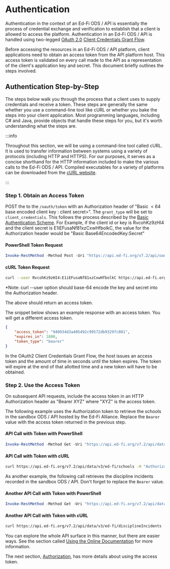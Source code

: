 # Authentication

Authentication in the context of an Ed-Fi ODS / API is essentially the process
of credential exchange and verification to establish that a client is allowed to
access the platform. Authentication in an Ed-Fi ODS / API is handled using
two-legged [OAuth 2.0](https://tools.ietf.org/html/rfc6749) [Client Credentials
Grant Flow](https://tools.ietf.org/html/rfc6749#section-4.4).

Before accessing the resources in an Ed-Fi ODS / API platform, client
applications need to obtain an access token from the API platform host. This
access token is validated on every call made to the API as a representation of
the client's application key and secret. This document briefly outlines the
steps involved.

## Authentication Step-by-Step

The steps below walk you through the process that a client uses to supply
credentials and receive a token. These steps are generally the same whether you
use a command-line tool like cURL or whether you bake the steps into your client
application. Most programming languages, including C# and Java, provide objects
that handle these steps for you, but it's worth understanding what the steps
are.

:::info

Throughout this section, we will be using a command-line tool called cURL. It is
used to transfer information between systems using a variety of protocols
(including HTTP and HTTPS). For our purposes, it serves as a concise shorthand
for the HTTP information included to make the various calls to the Ed-Fi ODS /
API. Compiled executables for a variety of platforms can be downloaded from the
[cURL website](http://curl.haxx.se/dlwiz/?type=bin).

:::

### Step 1. Obtain an Access Token

POST the to the `/oauth/token` with an Authorization header of "Basic  < 64 base
encoded client key : client secret>". The `grant_type` will be set to
`client_credentials`. This follows the process described by the [Basic
Authentication Scheme](https://tools.ietf.org/html/rfc2617#section-2). For
Example, if the client id or key is RvcohKz9zHI4 and the client secret
is E1iEFusaNf81xzCxwHfbolkC, the value for the Authorization header would be
"Basic Base64EncodedKey:Secret"

#### PowerShell Token Request

```powershell
Invoke-RestMethod -Method Post -Uri "https://api.ed-fi.org/v7.2/api/oauth/token" -Headers @{ "Authorization" = ("Basic", [Convert]::ToBase64String([Text.Encoding]::ASCII.GetBytes(("RvcohKz9zHI4", "E1iEFusaNf81xzCxwHfbolkC" -join ":"))) -join " ") } -Body @{ "grant_type" = "client_credentials"; }
```

#### cURL Token Request

```bash
curl --user RvcohKz9zHI4:E1iEFusaNf81xzCxwHfbolkC https://api.ed-fi.org/v7.2/api/oauth/token --data 'grant_type=client_credentials'
```

\*Note: curl --user option should base-64 encode the key and secret into the
Authorization header.

The above should return an access token.

The snippet below shows an example response with an access token. You will get a
different access token.

```json
{
    "access_token": "940934d3a405492c99572db9329fc081",
    "expires_in": 1800,
    "token_type": "bearer"
}
```

In the OAuth2 Client Credentials Grant Flow, the host issues an access token and
the amount of time in seconds until the token expires. The token will expire at
the end of that allotted time and a new token will have to be obtained.

### Step 2. Use the Access Token

On subsequent API requests, include the access token in an HTTP Authorization
header as "Bearer XYZ" where "XYZ" is the access token.

The following example uses the Authorization token to retrieve the schools in
the sandbox ODS / API hosted by the Ed-Fi Alliance. Replace the `Bearer` value
with the access token returned in the previous step.

#### API Call with Token with PowerShell

```powershell
Invoke-RestMethod -Method Get -Uri "https://api.ed-fi.org/v7.2/api/data/v3/ed-fi/schools" -Headers @{ "Authorization" = "Bearer R3PLAC3_W1TH_ACC3SS_TOK3N" }
```

#### API Call with Token with cURL

```bash
curl https://api.ed-fi.org/v7.2/api/data/v3/ed-fi/schools -H "Authorization: Bearer R3PLAC3_W1TH_ACC3SS_TOK3N"
```

As another example, the following call retrieves the discipline incidents
recorded in the sandbox ODS / API. Don't forget to replace the `Bearer` value.

#### Another API Call with Token with PowerShell

```powershell
Invoke-RestMethod -Method Get -Uri "https://api.ed-fi.org/v7.2/api/data/v3/ed-fi/disciplineIncidents " -Headers @{ "Authorization" = "Bearer R3PLAC3_W1TH_ACC3SS_TOK3N" }
```

#### Another API Call with Token with cURL

```bash
curl https://api.ed-fi.org/v7.2/api/data/v3/ed-fi/disciplineIncidents -H "Authorization: Bearer R3PLAC3_W1TH_ACC3SS_TOK3N"
```

You can explore the whole API surface in this manner, but there are easier ways.
See the section called [Using the Online
Documentation](./using-the-online-documentation.md)
for more information.

The next section, [Authorization](./authorization.md), has more details about
using the access token.
